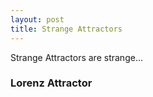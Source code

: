 ```yaml
---
layout: post
title: Strange Attractors
---
```


Strange Attractors are strange...
<script language="javascript" type="text/javascript" src="/post_content/strange_attractors/attractor_system.js"></script>

<div id="sketch-attractor-system"></div>

### Lorenz Attractor

<div id="sketch-attractor-system2"></div>



<!--<div id="sketch-attractor">
<script language="javascript" type="text/javascript" src="/post_content/strange_attractors/attractor.js"></script>
</div> -->